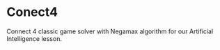 # Conect4

Connect 4 classic game solver with Negamax algorithm for our Artificial Intelligence lesson.

